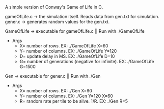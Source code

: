 A simple version of Conway's Game of Life in C.

gameOfLife.c -> the simulation itself. Reads data from gen.txt for simulation.
gener.c -> generates random values for the gen.txt.

GameOfLife -> executable for gameOfLife.c || Run with ./GameOfLife
- Args
  - X= number of rows. EX: ./GameOfLife X=60
  - Y= number of columns. EX: ./GameOfLife Y=120
  - D= update delay in MS. EX: ./GameOfLife D=10
  - G= number of generations (negative for infinite). EX: ./GameOfLife G=1500

Gen -> executable for gener.c || Run with ./Gen
- Args
  - X= number of rows. EX: ./Gen X=60 
  - Y= number of columns. EX: ./Gen Y=120 X=60
  - R= random rate per tile to be alive. 1/R. EX: ./Gen R=5
